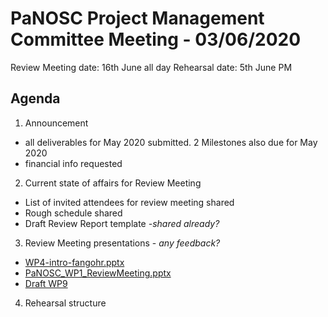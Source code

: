 PaNOSC Project Management Committee Meeting - 03/06/2020 
========================================================

Review Meeting date: 16th June all day
Rehearsal date: 5th June PM

Agenda
------	

1. Announcement
  * all deliverables for May 2020 submitted. 2 Milestones also due for May 2020
  * financial info requested

2. Current state of affairs for Review Meeting
  * List of invited attendees for review meeting shared 
  * Rough schedule shared
  * Draft Review Report template *-shared already?*

3. Review Meeting presentations - *any feedback?*
*  [WP4-intro-fangohr.pptx](https://github.com/panosc-eu/panosc/files/4712783/WP4-intro-fangohr.pptx)
*  [PaNOSC_WP1_ReviewMeeting.pptx](https://github.com/panosc-eu/panosc/files/4721833/PaNOSC_WP1_ReviewMeeting.pptx)
*  [Draft WP9](https://github.com/panosc-eu/panosc/raw/master/Work%20Packages/WP9%20Outreach%20and%20communication/Presentations/M18%20Review%20Meeting/WP9-PaNOSC_NCarboni_2020ReviewMeeting.pdf)
   
4. Rehearsal structure
